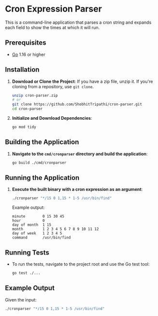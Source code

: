 # Cron Expression Parser

This is a command-line application that parses a cron string and expands each field to show the times at which it will run.

## Prerequisites

- [Go](https://golang.org/dl/) 1.16 or higher


## Installation

1. **Download or Clone the Project**: If you have a zip file, unzip it. If you're cloning from a repository, use `git clone`.

    ```sh
    unzip cron-parser.zip
    # or
    git clone https://github.com/ShobhitTripathi/cron-parser.git
    cd cron-parser
    ```

2. **Initialize and Download Dependencies**:

    ```sh
    go mod tidy
    ```

## Building the Application

1. **Navigate to the `cmd/cronparser` directory and build the application**:

    ```sh
    go build ./cmd/cronparser
    ```

## Running the Application

1. **Execute the built binary with a cron expression as an argument**:

    ```sh
    ./cronparser "*/15 0 1,15 * 1-5 /usr/bin/find"
    ```

   Example output:

    ```
    minute        0 15 30 45
    hour          0
    day of month  1 15
    month         1 2 3 4 5 6 7 8 9 10 11 12
    day of week   1 2 3 4 5
    command       /usr/bin/find
    ```

## Running Tests

- To run the tests, navigate to the project root and use the Go test tool:

    ```sh
    go test ./...
    ```

## Example Output

Given the input:

```sh
./cronparser "*/15 0 1,15 * 1-5 /usr/bin/find"
